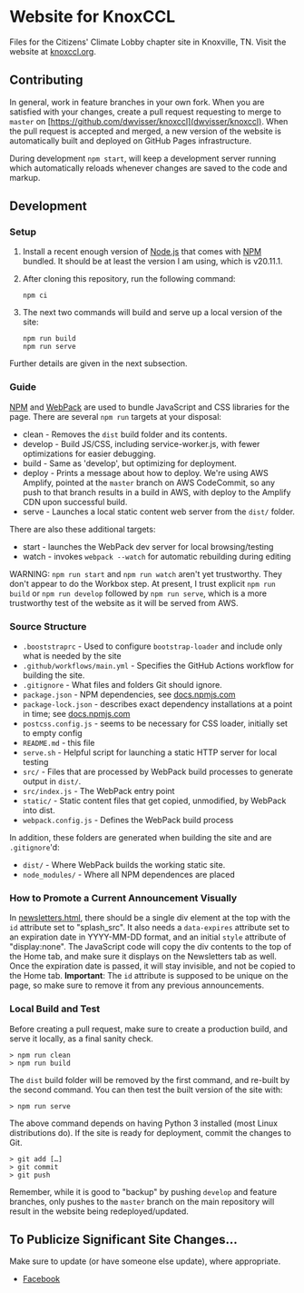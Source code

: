 # Website for KnoxCCL

Files for the Citizens' Climate Lobby chapter site in Knoxville, TN. Visit the
website at [knoxccl.org](http://knoxccl.org).

## Contributing

In general, work in feature branches in your own fork. When you are satisfied with your
changes, create a pull request requesting to merge to `master` on
[https://github.com/dwvisser/knoxccl](dwvisser/knoxccl). When the pull request
is accepted and merged, a new version of the website is automatically built and deployed on
GitHub Pages infrastructure.

During development `npm start`, will keep a development server running which automatically
reloads whenever changes are saved to the code and markup.

## Development

### Setup

1. Install a recent enough version of [Node.js](https://nodejs.org/) that comes
   with [NPM](https://www.npmjs.com/) bundled. It should be at least the version
   I am using, which is v20.11.1.
2. After cloning this repository, run the following command:

   ```shell
   npm ci
   ```

3. The next two commands will build and serve up a local version of the site:

   ```shell
   npm run build
   npm run serve
   ```

Further details are given in the next subsection.

### Guide

[NPM](https://docs.npmjs.com/about-npm/) and [WebPack](https://webpack.js.org) are used to
bundle JavaScript and CSS libraries for the page. There are several `npm run` targets at your
disposal:

* clean - Removes the `dist` build folder and its contents.
* develop - Build JS/CSS, including service-worker.js, with fewer optimizations for easier
  debugging.
* build - Same as 'develop', but optimizing for deployment.
* deploy - Prints a message about how to deploy. We're using AWS Amplify, pointed at the
  `master` branch on AWS CodeCommit, so any push to that branch results in a build in AWS,
  with deploy to the Amplify CDN upon successful build.
* serve - Launches a local static content web server from the `dist/` folder.

There are also these additional targets:

* start - launches the WebPack dev server for local browsing/testing
* watch - invokes `webpack --watch` for automatic rebuilding during editing

WARNING: `npm run start` and `npm run watch` aren't yet trustworthy. They don't appear to do
the Workbox step. At present, I trust explicit `npm run build` or `npm run develop` followed by
`npm run serve`, which is a more trustworthy test of the website as it will be served from AWS.

### Source Structure

* `.booststraprc` - Used to configure `bootstrap-loader` and include only what is needed by the
  site
* `.github/workflows/main.yml` - Specifies the GitHub Actions workflow for building the site.
* `.gitignore` - What files and folders Git should ignore.
* `package.json` - NPM dependencies, see
  [docs.npmjs.com](https://docs.npmjs.com/creating-a-package-json-file)
* `package-lock.json` - describes exact dependency installations at a point in time; see
  [docs.npmjs.com](https://docs.npmjs.com/files/package-lock.json)
* `postcss.config.js` - seems to be necessary for CSS loader, initially set to empty config
* `README.md` - this file
* `serve.sh` - Helpful script for launching a static HTTP server for local testing
* `src/` - Files that are processed by WebPack build processes to generate output in `dist/`.
* `src/index.js` - The WebPack entry point
* `static/` - Static content files that get copied, unmodified, by WebPack into dist.
* `webpack.config.js` - Defines the WebPack build process

In addition, these folders are generated when building the site and are `.gitignore`'d:

* `dist/` - Where WebPack builds the working static site.
* `node_modules/` - Where all NPM dependences are placed

### How to Promote a Current Announcement Visually

In [newsletters.html](static/newsletters.html), there should be a single div
element at the top with the `id` attribute set to "splash_src". It also needs a
`data-expires` attribute set to an expiration date in YYYY-MM-DD format, and an
initial `style` attribute of "display:none". The JavaScript code will copy the
div contents to the top of the Home tab, and make sure it displays on the
Newsletters tab as well. Once the expiration date is passed, it will stay
invisible, and not be copied to the Home tab. **Important**: The `id` attribute
is supposed to be unique on the page, so make sure to remove it from any
previous announcements.

### Local Build and Test

Before creating a pull request, make sure to create a production build, and serve it locally,
as a final sanity check.

    > npm run clean
    > npm run build

The `dist` build folder will be removed by the first command, and re-built by the second
command. You can then test the built version of the site with:

    > npm run serve

The above command depends on having Python 3 installed (most Linux distributions do). If the
site is ready for deployment, commit the changes to Git.

    > git add […]
    > git commit
    > git push

Remember, while it is good to "backup" by pushing `develop` and feature branches,
only pushes to the `master` branch on the main repository will result in the website being
redeployed/updated.

## To Publicize Significant Site Changes…

Make sure to update (or have someone else update), where
appropriate.

* [Facebook](https://www.facebook.com/Citizens-Climate-Lobby-Knoxville-Chapter-159872501112806/)
